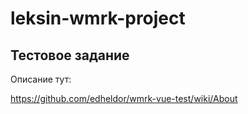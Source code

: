 # leksin-wmrk-project
## Тестовое задание



Описание тут:

https://github.com/edheldor/wmrk-vue-test/wiki/About